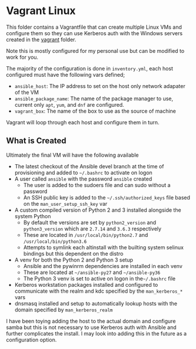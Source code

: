 # Vagrant Linux

This folder contains a Vagrantfile that can create multiple Linux VMs and
configure them so they can use Kerberos auth with the Windows servers created
in the [vagrant](https://github.com/jborean93/ansible-windows/tree/master/vagrant)
folder.

Note this is mostly configured for my personal use but can be modified to work
for you.

The majority of the configuration is done in `inventory.yml`, each host
configured must have the following vars defined;

* `ansible_host`: The IP address to set on the host only network adapater of the VM
* `ansible_package_name`: The name of the package manager to use, current only `apt`, `yum`, and `dnf` are configured.
* `vagrant_box`: The name of the box to use as the source of machine

Vagrant will loop through each host and configure them in turn.

## What is Created

Ultimately the final VM will have the following available

* The latest checkout of the Ansible devel branch at the time of provisioning and added to `~/.bashrc` to activate on logon
* A user called `ansible` with the password `ansible` created
    * The user is added to the sudoers file and can sudo without a password
    * An SSH public key is added to the `~/.ssh/authorized_keys` file based on the `man_user_setup_ssh_key` var
* A custom compiled version of Python 2 and 3 installed alongside the system Python
    * By default the versions are set by `python2_version` and `python3_version` which are `2.7.14` and `3.6.3` respectively
    * These are located in `/usr/local/bin/python2.7` and `/usr/local/bin/python3.6`
    * Attempts to symlink each altinstall with the builting system selinux bindings but this dependent on the distro
* A venv for both the Python 2 and Python 3 setup
    * Ansible and the pywinrm dependencies are installed in each venv
    * These are located at `~/ansible-py27` and `~/ansible-py36`
    * The Python 3 venv is set to active on logon in the`~/.bashrc` file
* Kerberos workstation packages installed and configured to communicate with the realm and kdc specified by the `man_kerberos_*` vars
* dnsmasq installed and setup to automatically lookup hosts with the domain specified by `man_kerberos_realm`

I have been toying adding the host to the actual domain and configure samba but
this is not necessary to use Kerberos auth with Ansible and further complicates
the install. I may look into adding this in the future as a configuration
option.

